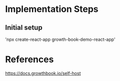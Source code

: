 
# Implementation Steps

## Initial setup

'npx create-react-app growth-book-demo-react-app'


# References

https://docs.growthbook.io/self-host
